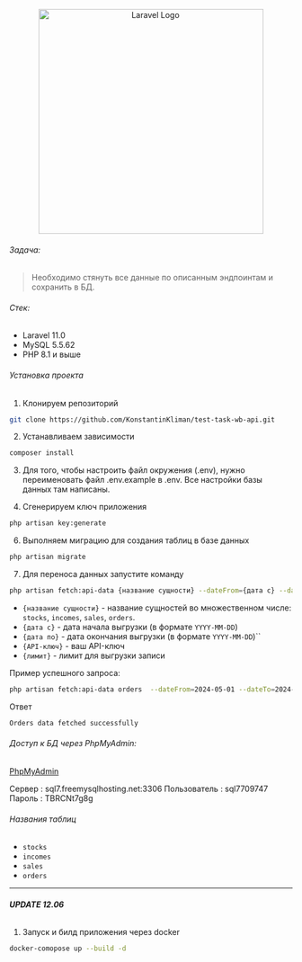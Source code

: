 <p align="center"><a href="https://laravel.com" target="_blank"><img src="https://raw.githubusercontent.com/laravel/art/master/logo-lockup/5%20SVG/2%20CMYK/1%20Full%20Color/laravel-logolockup-cmyk-red.svg" width="400" alt="Laravel Logo"></a></p>


###### Задача:

>Необходимо стянуть все данные по описанным эндпоинтам и сохранить в БД.

###### Стек:

- Laravel 11.0
- MySQL 5.5.62
- PHP 8.1 и выше

###### Установка проекта

1. Клонируем репозиторий

```bash
git clone https://github.com/KonstantinKliman/test-task-wb-api.git
```

2. Устанавливаем зависимости

```bash
composer install
```

3. Для того, чтобы настроить файл окружения (.env), нужно переименовать файл .env.example в .env. Все настройки базы данных там написаны.

5. Сгенерируем ключ приложения

```bash
php artisan key:generate
```

6. Выполняем миграцию для создания таблиц в базе данных

```bash
php artisan migrate
```

7. Для переноса данных запустите команду

```bash
php artisan fetch:api-data {название сущности} --dateFrom={дата с} --dateTo={дата по} --key={API-ключ} --limit={лимит}
```

- `{название сущности}` - название сущностей во множественном числе: `stocks`,
  `incomes`, `sales`, `orders`.
- `{дата с}` - дата начала выгрузки (в формате `YYYY-MM-DD`)
- `{дата по}` - дата окончания выгрузки (в формате `YYYY-MM-DD`)``
- `{API-ключ}` - ваш API-ключ
- `{лимит}` - лимит для выгрузки записи

Пример успешного запроса:

```bash
php artisan fetch:api-data orders  --dateFrom=2024-05-01 --dateTo=2024-05-28 --key=E6kUTYrYwZq2tN4QEtyzsbEBk3ie --limit=50
```

Ответ

```bash
Orders data fetched successfully
```

###### Доступ к БД через PhpMyAdmin:

[PhpMyAdmin](https://www.phpmyadmin.co/)

Сервер : sql7.freemysqlhosting.net:3306
Пользователь : sql7709747
Пароль : TBRCNt7g8g

###### Названия таблиц

- `stocks`
- `incomes`
- `sales`
- `orders`

---

###### **UPDATE 12.06** 

1. Запуск и билд приложения через docker

```bash
docker-comopose up --build -d
```

